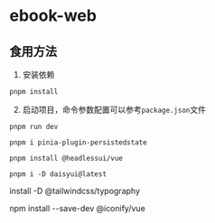 # ebook-web

## 食用方法

1. 安装依赖
```
pnpm install
```

2. 启动项目，命令参数配置可以参考`package.json`文件
```
pnpm run dev
```


```
pnpm i pinia-plugin-persistedstate
```

```
pnpm install @headlessui/vue
```

```
pnpm i -D daisyui@latest
```

install -D @tailwindcss/typography

npm install --save-dev @iconify/vue